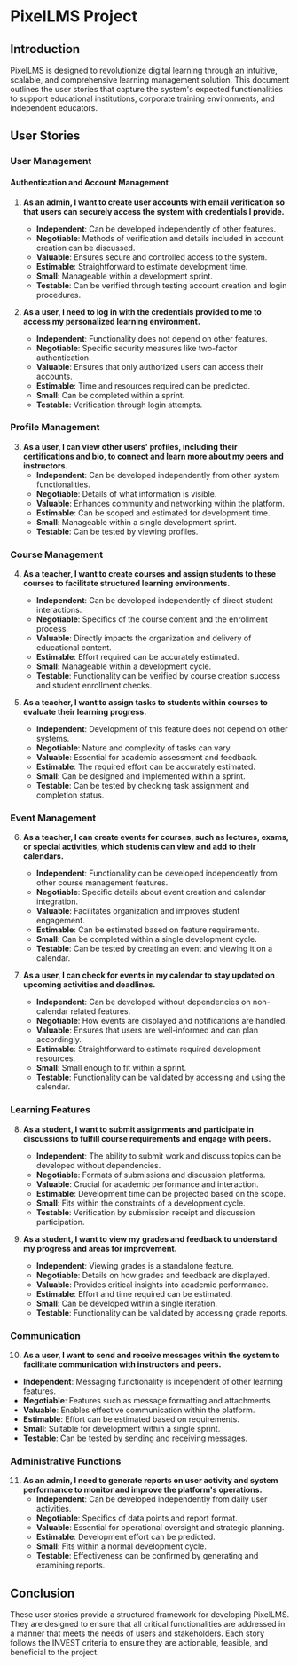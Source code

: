 # PixelLMS Project

## Introduction
PixelLMS is designed to revolutionize digital learning through an intuitive, scalable, and comprehensive learning management solution. This document outlines the user stories that capture the system's expected functionalities to support educational institutions, corporate training environments, and independent educators.

## User Stories

### User Management

#### Authentication and Account Management
1. **As an admin, I want to create user accounts with email verification so that users can securely access the system with credentials I provide.**
   - **Independent**: Can be developed independently of other features.
   - **Negotiable**: Methods of verification and details included in account creation can be discussed.
   - **Valuable**: Ensures secure and controlled access to the system.
   - **Estimable**: Straightforward to estimate development time.
   - **Small**: Manageable within a development sprint.
   - **Testable**: Can be verified through testing account creation and login procedures.

2. **As a user, I need to log in with the credentials provided to me to access my personalized learning environment.**
   - **Independent**: Functionality does not depend on other features.
   - **Negotiable**: Specific security measures like two-factor authentication.
   - **Valuable**: Ensures that only authorized users can access their accounts.
   - **Estimable**: Time and resources required can be predicted.
   - **Small**: Can be completed within a sprint.
   - **Testable**: Verification through login attempts.

### Profile Management
3. **As a user, I can view other users' profiles, including their certifications and bio, to connect and learn more about my peers and instructors.**
   - **Independent**: Can be developed independently from other system functionalities.
   - **Negotiable**: Details of what information is visible.
   - **Valuable**: Enhances community and networking within the platform.
   - **Estimable**: Can be scoped and estimated for development time.
   - **Small**: Manageable within a single development sprint.
   - **Testable**: Can be tested by viewing profiles.

### Course Management
4. **As a teacher, I want to create courses and assign students to these courses to facilitate structured learning environments.**
   - **Independent**: Can be developed independently of direct student interactions.
   - **Negotiable**: Specifics of the course content and the enrollment process.
   - **Valuable**: Directly impacts the organization and delivery of educational content.
   - **Estimable**: Effort required can be accurately estimated.
   - **Small**: Manageable within a development cycle.
   - **Testable**: Functionality can be verified by course creation success and student enrollment checks.

5. **As a teacher, I want to assign tasks to students within courses to evaluate their learning progress.**
   - **Independent**: Development of this feature does not depend on other systems.
   - **Negotiable**: Nature and complexity of tasks can vary.
   - **Valuable**: Essential for academic assessment and feedback.
   - **Estimable**: The required effort can be accurately estimated.
   - **Small**: Can be designed and implemented within a sprint.
   - **Testable**: Can be tested by checking task assignment and completion status.

### Event Management
6. **As a teacher, I can create events for courses, such as lectures, exams, or special activities, which students can view and add to their calendars.**
   - **Independent**: Functionality can be developed independently from other course management features.
   - **Negotiable**: Specific details about event creation and calendar integration.
   - **Valuable**: Facilitates organization and improves student engagement.
   - **Estimable**: Can be estimated based on feature requirements.
   - **Small**: Can be completed within a single development cycle.
   - **Testable**: Can be tested by creating an event and viewing it on a calendar.

7. **As a user, I can check for events in my calendar to stay updated on upcoming activities and deadlines.**
   - **Independent**: Can be developed without dependencies on non-calendar related features.
   - **Negotiable**: How events are displayed and notifications are handled.
   - **Valuable**: Ensures that users are well-informed and can plan accordingly.
   - **Estimable**: Straightforward to estimate required development resources.
   - **Small**: Small enough to fit within a sprint.
   - **Testable**: Functionality can be validated by accessing and using the calendar.

### Learning Features
8. **As a student, I want to submit assignments and participate in discussions to fulfill course requirements and engage with peers.**
   - **Independent**: The ability to submit work and discuss topics can be developed without dependencies.
   - **Negotiable**: Formats of submissions and discussion platforms.
   - **Valuable**: Crucial for academic performance and interaction.
   - **Estimable**: Development time can be projected based on the scope.
   - **Small**: Fits within the constraints of a development cycle.
   - **Testable**: Verification by submission receipt and discussion participation.

9. **As a student, I want to view my grades and feedback to understand my progress and areas for improvement.**
   - **Independent**: Viewing grades is a standalone feature.
   - **Negotiable**: Details on how grades and feedback are displayed.
   - **Valuable**: Provides critical insights into academic performance.
   - **Estimable**: Effort and time required can be estimated.
   - **Small**: Can be developed within a single iteration.
   - **Testable**: Functionality can be validated by accessing grade reports.

### Communication
10. **As a user, I want to send and receive messages within the system to facilitate communication with instructors and peers.**
   - **Independent**: Messaging functionality is independent of other learning features.
   - **Negotiable**: Features such as message formatting and attachments.
   - **Valuable**: Enables effective communication within the platform.
   - **Estimable**: Effort can be estimated based on requirements.
   - **Small**: Suitable for development within a single sprint.
   - **Testable**: Can be tested by sending and receiving messages.

### Administrative Functions
11. **As an admin, I need to generate reports on user activity and system performance to monitor and improve the platform's operations.**
    - **Independent**: Can be developed independently from daily user activities.
    - **Negotiable**: Specifics of data points and report format.
    - **Valuable**: Essential for operational oversight and strategic planning.
    - **Estimable**: Development effort can be predicted.
    - **Small**: Fits within a normal development cycle.
    - **Testable**: Effectiveness can be confirmed by generating and examining reports.

## Conclusion
These user stories provide a structured framework for developing PixelLMS. They are designed to ensure that all critical functionalities are addressed in a manner that meets the needs of users and stakeholders. Each story follows the INVEST criteria to ensure they are actionable, feasible, and beneficial to the project.
